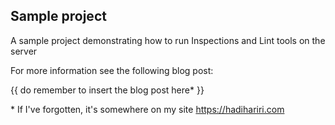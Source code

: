 ## Sample project

A sample project demonstrating how to run Inspections and Lint tools on the server 

For more information see the following blog post:


{{ do remember to insert the blog post here* }}





\* If I've forgotten, it's somewhere on my site https://hadihariri.com

